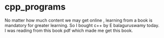 # cpp_programs
No matter how much content we may get online , learning from a book is mandatory for greater learning. So I bought c++ by E balaguruswamy today. I was reading from this book pdf which made me get this book.
